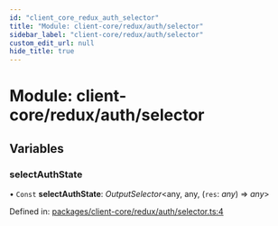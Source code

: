 ```yaml
---
id: "client_core_redux_auth_selector"
title: "Module: client-core/redux/auth/selector"
sidebar_label: "client-core/redux/auth/selector"
custom_edit_url: null
hide_title: true
---
```


# Module: client-core/redux/auth/selector

## Variables

### selectAuthState

• `Const` **selectAuthState**: *OutputSelector*<any, any, (`res`: *any*) => *any*\>

Defined in: [packages/client-core/redux/auth/selector.ts:4](https://github.com/xr3ngine/xr3ngine/blob/5a0f83ed8/packages/client-core/redux/auth/selector.ts#L4)
